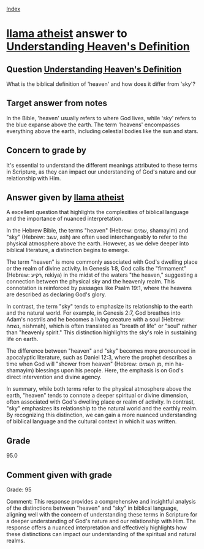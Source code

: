 
[Index](../../index.md)
# [llama atheist](../../answering_models/llama_atheist.md) answer to [Understanding Heaven's Definition](../../questions/Understanding_Heaven's_Definition.md)

## Question [Understanding Heaven's Definition](../../questions/Understanding_Heaven's_Definition.md)
What is the biblical definition of 'heaven' and how does it differ from 'sky'?

## Target answer from notes
In the Bible, 'heaven' usually refers to where God lives, while 'sky' refers to the blue expanse above the earth. The term 'heavens' encompasses everything above the earth, including celestial bodies like the sun and stars.

## Concern to grade by
It's essential to understand the different meanings attributed to these terms in Scripture, as they can impact our understanding of God's nature and our relationship with Him.

## Answer given by [llama atheist](../../answering_models/llama_atheist.md)
A excellent question that highlights the complexities of biblical language and the importance of nuanced interpretation.

In the Hebrew Bible, the terms "heaven" (Hebrew: שמים, shamayim) and "sky" (Hebrew: עשב, ash) are often used interchangeably to refer to the physical atmosphere above the earth. However, as we delve deeper into biblical literature, a distinction begins to emerge.

The term "heaven" is more commonly associated with God's dwelling place or the realm of divine activity. In Genesis 1:8, God calls the "firmament" (Hebrew: רקיע, rekiya) in the midst of the waters "the heaven," suggesting a connection between the physical sky and the heavenly realm. This connotation is reinforced by passages like Psalm 19:1, where the heavens are described as declaring God's glory.

In contrast, the term "sky" tends to emphasize its relationship to the earth and the natural world. For example, in Genesis 2:7, God breathes into Adam's nostrils and he becomes a living creature with a soul (Hebrew: נשמה, nishmah), which is often translated as "breath of life" or "soul" rather than "heavenly spirit." This distinction highlights the sky's role in sustaining life on earth.

The difference between "heaven" and "sky" becomes more pronounced in apocalyptic literature, such as Daniel 12:3, where the prophet describes a time when God will "shower from heaven" (Hebrew: מן השמים, min ha-shamayim) blessings upon his people. Here, the emphasis is on God's direct intervention and divine agency.

In summary, while both terms refer to the physical atmosphere above the earth, "heaven" tends to connote a deeper spiritual or divine dimension, often associated with God's dwelling place or realm of activity. In contrast, "sky" emphasizes its relationship to the natural world and the earthly realm. By recognizing this distinction, we can gain a more nuanced understanding of biblical language and the cultural context in which it was written.

## Grade
95.0

## Comment given with grade
Grade: 95

Comment: This response provides a comprehensive and insightful analysis of the distinctions between "heaven" and "sky" in biblical language, aligning well with the concern of understanding these terms in Scripture for a deeper understanding of God's nature and our relationship with Him. The response offers a nuanced interpretation and effectively highlights how these distinctions can impact our understanding of the spiritual and natural realms.
